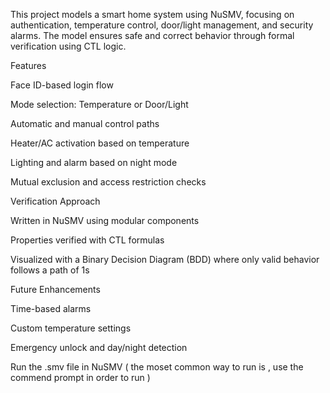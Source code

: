 This project models a smart home system using NuSMV, focusing on authentication, temperature control, door/light management, and security alarms. The model ensures safe and correct behavior through formal verification using CTL logic.

Features

Face ID-based login flow

Mode selection: Temperature or Door/Light

Automatic and manual control paths

Heater/AC activation based on temperature

Lighting and alarm based on night mode

Mutual exclusion and access restriction checks

Verification Approach

Written in NuSMV using modular components

Properties verified with CTL formulas

Visualized with a Binary Decision Diagram (BDD) where only valid behavior follows a path of 1s

Future Enhancements

Time-based alarms

Custom temperature settings

Emergency unlock and day/night detection

Run the .smv file in NuSMV ( the moset common way to run is , use the commend prompt in order to run )
